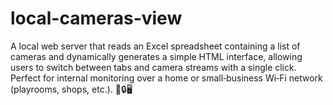 # local-cameras-view
A local web server that reads an Excel spreadsheet containing a list of cameras and dynamically generates a simple HTML interface, allowing users to switch between tabs and camera streams with a single click. Perfect for internal monitoring over a home or small‑business Wi‑Fi network (playrooms, shops, etc.). 🚀🔒🖥️
